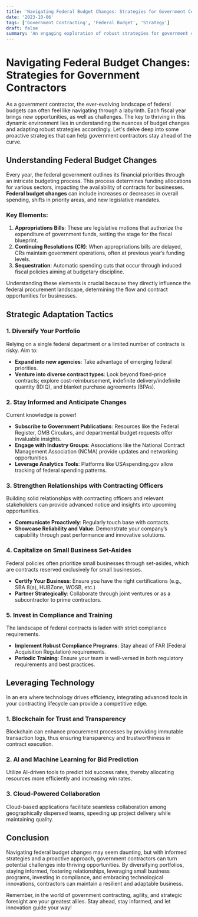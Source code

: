 ```yaml
---
title: 'Navigating Federal Budget Changes: Strategies for Government Contractors'
date: '2023-10-06'
tags: ['Government Contracting', 'Federal Budget', 'Strategy']
draft: false
summary: 'An engaging exploration of robust strategies for government contractors to navigate federal budget changes effectively.'
---
```


# Navigating Federal Budget Changes: Strategies for Government Contractors

As a government contractor, the ever-evolving landscape of federal budgets can often feel like navigating through a labyrinth. Each fiscal year brings new opportunities, as well as challenges. The key to thriving in this dynamic environment lies in understanding the nuances of budget changes and adapting robust strategies accordingly. Let's delve deep into some proactive strategies that can help government contractors stay ahead of the curve.

## Understanding Federal Budget Changes

Every year, the federal government outlines its financial priorities through an intricate budgeting process. This process determines funding allocations for various sectors, impacting the availability of contracts for businesses. **Federal budget changes** can include increases or decreases in overall spending, shifts in priority areas, and new legislative mandates.

### Key Elements:
1. **Appropriations Bills**: These are legislative motions that authorize the expenditure of government funds, setting the stage for the fiscal blueprint.
2. **Continuing Resolutions (CR)**: When appropriations bills are delayed, CRs maintain government operations, often at previous year’s funding levels.
3. **Sequestration**: Automatic spending cuts that occur through induced fiscal policies aiming at budgetary discipline.

Understanding these elements is crucial because they directly influence the federal procurement landscape, determining the flow and contract opportunities for businesses.

## Strategic Adaptation Tactics

### 1. **Diversify Your Portfolio**

Relying on a single federal department or a limited number of contracts is risky. Aim to:
- **Expand into new agencies**: Take advantage of emerging federal priorities.
- **Venture into diverse contract types**: Look beyond fixed-price contracts; explore cost-reimbursement, indefinite delivery/indefinite quantity (IDIQ), and blanket purchase agreements (BPAs).

### 2. **Stay Informed and Anticipate Changes**

Current knowledge is power!
- **Subscribe to Government Publications**: Resources like the Federal Register, OMB Circulars, and departmental budget requests offer invaluable insights.
- **Engage with Industry Groups**: Associations like the National Contract Management Association (NCMA) provide updates and networking opportunities.
- **Leverage Analytics Tools**: Platforms like USAspending.gov allow tracking of federal spending patterns.

### 3. **Strengthen Relationships with Contracting Officers**

Building solid relationships with contracting officers and relevant stakeholders can provide advanced notice and insights into upcoming opportunities.
- **Communicate Proactively**: Regularly touch base with contacts.
- **Showcase Reliability and Value**: Demonstrate your company’s capability through past performance and innovative solutions.

### 4. **Capitalize on Small Business Set-Asides**

Federal policies often prioritize small businesses through set-asides, which are contracts reserved exclusively for small businesses.
- **Certify Your Business**: Ensure you have the right certifications (e.g., SBA 8(a), HUBZone, WOSB, etc.)
- **Partner Strategically**: Collaborate through joint ventures or as a subcontractor to prime contractors.

### 5. **Invest in Compliance and Training**

The landscape of federal contracts is laden with strict compliance requirements.
- **Implement Robust Compliance Programs**: Stay ahead of FAR (Federal Acquisition Regulation) requirements.
- **Periodic Training**: Ensure your team is well-versed in both regulatory requirements and best practices.

## Leveraging Technology

In an era where technology drives efficiency, integrating advanced tools in your contracting lifecycle can provide a competitive edge.

### 1. **Blockchain for Trust and Transparency**
Blockchain can enhance procurement processes by providing immutable transaction logs, thus ensuring transparency and trustworthiness in contract execution.

### 2. **AI and Machine Learning for Bid Prediction**
Utilize AI-driven tools to predict bid success rates, thereby allocating resources more efficiently and increasing win rates.

### 3. **Cloud-Powered Collaboration**
Cloud-based applications facilitate seamless collaboration among geographically dispersed teams, speeding up project delivery while maintaining quality.

## Conclusion

Navigating federal budget changes may seem daunting, but with informed strategies and a proactive approach, government contractors can turn potential challenges into thriving opportunities. By diversifying portfolios, staying informed, fostering relationships, leveraging small business programs, investing in compliance, and embracing technological innovations, contractors can maintain a resilient and adaptable business.

Remember, in the world of government contracting, agility, and strategic foresight are your greatest allies. Stay ahead, stay informed, and let innovation guide your way!